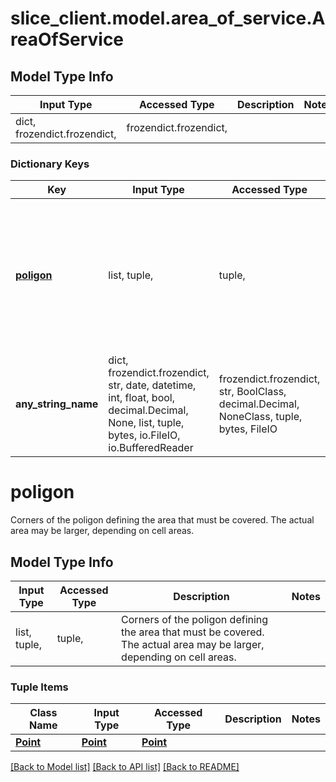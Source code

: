 # slice_client.model.area_of_service.AreaOfService

## Model Type Info
Input Type | Accessed Type | Description | Notes
------------ | ------------- | ------------- | -------------
dict, frozendict.frozendict,  | frozendict.frozendict,  |  | 

### Dictionary Keys
Key | Input Type | Accessed Type | Description | Notes
------------ | ------------- | ------------- | ------------- | -------------
**[poligon](#poligon)** | list, tuple,  | tuple,  | Corners of the poligon defining the area that must be covered. The actual area may be larger, depending on cell areas. | [optional] 
**any_string_name** | dict, frozendict.frozendict, str, date, datetime, int, float, bool, decimal.Decimal, None, list, tuple, bytes, io.FileIO, io.BufferedReader | frozendict.frozendict, str, BoolClass, decimal.Decimal, NoneClass, tuple, bytes, FileIO | any string name can be used but the value must be the correct type | [optional]

# poligon

Corners of the poligon defining the area that must be covered. The actual area may be larger, depending on cell areas.

## Model Type Info
Input Type | Accessed Type | Description | Notes
------------ | ------------- | ------------- | -------------
list, tuple,  | tuple,  | Corners of the poligon defining the area that must be covered. The actual area may be larger, depending on cell areas. | 

### Tuple Items
Class Name | Input Type | Accessed Type | Description | Notes
------------- | ------------- | ------------- | ------------- | -------------
[**Point**](Point.md) | [**Point**](Point.md) | [**Point**](Point.md) |  | 

[[Back to Model list]](../../README.md#documentation-for-models) [[Back to API list]](../../README.md#documentation-for-api-endpoints) [[Back to README]](../../README.md)

